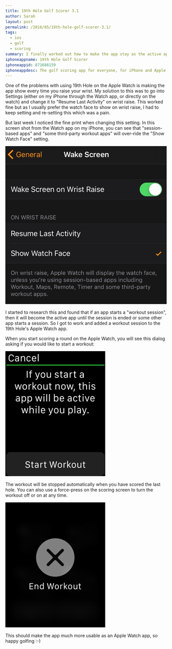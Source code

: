```yaml
---
title: 19th Hole Golf Scorer 3.1
author: Sarah
layout: post
permalink: /2016/05/19th-hole-golf-scorer-3.1/
tags:
  - ios
  - golf
  - scoring
summary: I finally worked out how to make the app stay as the active app on my Apple Watch without having to change settings every time.
iphoneappname: 19th Hole Golf Scorer
iphoneappid: 871686159
iphoneappdesc: The golf scoring app for everyone, for iPhone and Apple Watch.
---
```


One of the problems with using 19th Hole on the Apple Watch is making the app show every time you raise your wrist. My solution to this was to go into Settings (either on my iPhone through the Watch app, or directly on the watch) and change it to "Resume Last Activity" on wrist raise. This worked fine but as I usually prefer the watch face to show on wrist raise, I had to keep setting and re-setting this which was a pain.

But last week I noticed the fine print when changing this setting. In this screen shot from the Watch app on my iPhone, you can see that "session-based apps" and "some third-party workout apps" will over-ride the "Show Watch Face" setting.

![Wrist raise settings][1]

I started to research this and found that if an app starts a "workout session", then it will become the active app until the session is ended or some other app starts a session. So I got to work and added a workout session to the 19th Hole's Apple Watch app.

When you start scoring a round on the Apple Watch, you will see this dialog asking if you would like to start a workout:

![Start workout dialog][2]

The workout will be stopped automatically when you have scored the last hole. You can also use a force-press on the scoring screen to turn the workout off or on at any time.

![Stop workout][3]

This should make the app much more usable as an Apple Watch app, so happy golfing :-)

[1]: /images/WakeScreen.jpg
[2]: /images/Watch-workout.png
[3]: /images/Watch_end_workout.png
